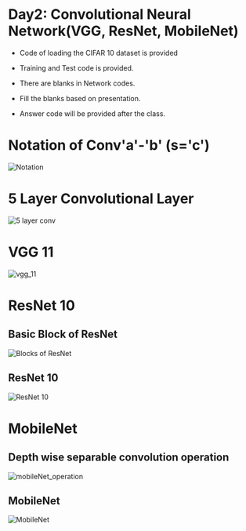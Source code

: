 # Day2: Convolutional Neural Network(VGG, ResNet, MobileNet)
- Code of loading the CIFAR 10 dataset is provided 
- Training and Test code is provided. 

- There are blanks in Network codes. 
- Fill the blanks based on presentation.
- Answer code will be provided after the class. 

# Notation of Conv'a'-'b' (s='c')
![Notation](https://user-images.githubusercontent.com/55013577/89793328-b6e49b00-db60-11ea-9c7a-f301e5ae5ab1.PNG)

# 5 Layer Convolutional Layer 
![5 layer conv](https://user-images.githubusercontent.com/55013577/89793364-c1069980-db60-11ea-985e-84cfe6dd8e7e.PNG)

# VGG 11
![vgg_11](https://user-images.githubusercontent.com/55013577/89793563-f7dcaf80-db60-11ea-90d3-fad890729feb.PNG)

# ResNet 10 
## Basic Block of ResNet 
![Blocks of ResNet](https://user-images.githubusercontent.com/55013577/89793570-fa3f0980-db60-11ea-9057-2fcf8a15337e.PNG)
## ResNet 10 
![ResNet 10](https://user-images.githubusercontent.com/55013577/89793567-f9a67300-db60-11ea-97ca-c3426c11e70b.PNG)

# MobileNet 
## Depth wise separable convolution operation 
![mobileNet_operation](https://user-images.githubusercontent.com/55013577/89793576-fc08cd00-db60-11ea-8ce1-247597acc3e6.PNG)

## MobileNet 
![MobileNet](https://user-images.githubusercontent.com/55013577/89793572-fb703680-db60-11ea-9a3d-b97b09ef6140.PNG)
